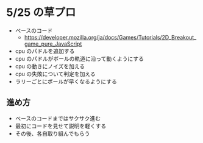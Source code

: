 # 5/25 の草プロ

- ベースのコード
  - <https://developer.mozilla.org/ja/docs/Games/Tutorials/2D_Breakout_game_pure_JavaScript>
- cpu のパドルを追加する
- cpu のパドルがボールの軌道に沿って動くようにする
- cpu の動きにノイズを加える
- cpu の失敗について判定を加える
- ラリーごとにボールが早くなるようにする

## 進め方

- ベースのコードまではサクサク進む
- 最初にコードを見せて説明を軽くする
- その後、各自取り組んでもらう
